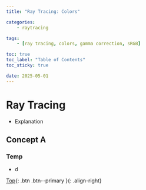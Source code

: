 ```yaml
---
title: "Ray Tracing: Colors"

categories:
    - raytracing

tags:
    - [ray tracing, colors, gamma correction, sRGB]

toc: true
toc_label: "Table of Contents"
toc_sticky: true

date: 2025-05-01
---
```


# Ray Tracing
- Explanation

## Concept A

### Temp
- d


[Top](#){: .btn .btn--primary }{: .align-right}